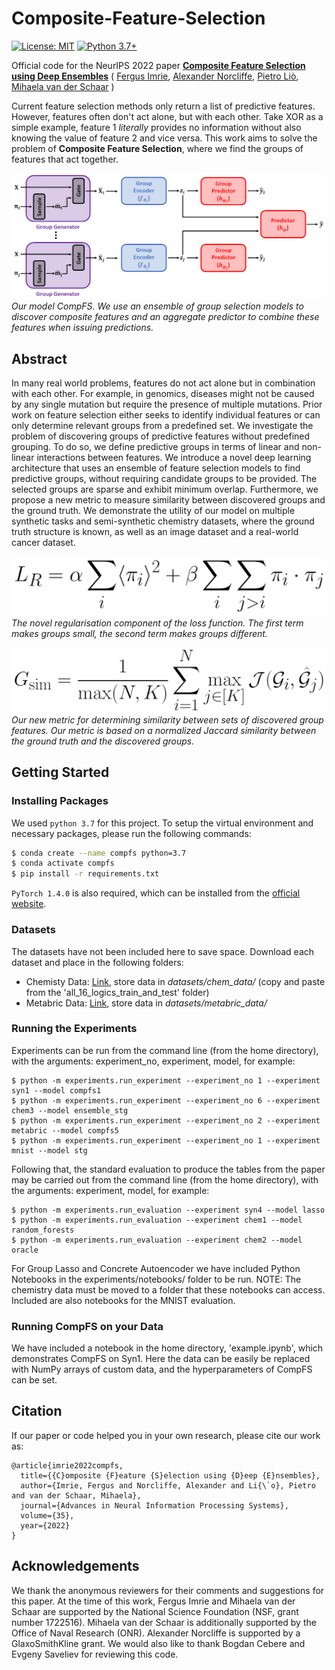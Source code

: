 # Composite-Feature-Selection
[![License: MIT](https://img.shields.io/badge/License-MIT-yellow.svg)](https://github.com/a-norcliffe/Composite-Feature-Selection/blob/master/LICENSE)
[![Python 3.7+](https://img.shields.io/badge/python-3.7+-blue.svg)](https://www.python.org/downloads/release/python-370/)

Official code for the NeurIPS 2022 paper [**Composite Feature Selection using Deep Ensembles**](https://github.com/a-norcliffe/Composite-Feature-Selection)
(
[Fergus Imrie](https://fimrie.github.io/),
[Alexander Norcliffe](https://twitter.com/alexnorcliffe98), 
[Pietro Liò](https://www.cl.cam.ac.uk/~pl219/),
[Mihaela van der Schaar](https://www.vanderschaar-lab.com/prof-mihaela-van-der-schaar/)
)

Current feature selection methods only return a list of predictive features. However, features often don't act alone, but with each other. Take XOR as a simple example, feature 1 *literally* provides
no information without also knowing the value of feature 2 and vice versa. This work aims to solve the problem of **Composite Feature Selection**, where we find the groups of features that act together. 

![Deep Graph Mapper](figures_for_readme/compfs_model_figure.png)
*Our model CompFS. We use an ensemble of group selection models to discover
composite features and an aggregate predictor to combine these features when issuing predictions.*


## Abstract 

In many real world problems, features do not act alone but in combination with each other. 
For example, in genomics, diseases might not be caused by any single mutation but require the presence of multiple mutations. 
Prior work on feature selection either seeks to identify individual features or can only determine relevant groups from a predefined set. 
We investigate the problem of discovering groups of predictive features without predefined grouping. 
To do so, we define predictive groups in terms of linear and non-linear interactions between features. 
We introduce a novel deep learning architecture that uses an ensemble of feature selection models to find predictive groups, without requiring candidate groups to be provided.
The selected groups are sparse and exhibit minimum overlap.
Furthermore, we propose a new metric to measure similarity between discovered groups and the ground truth.
We demonstrate the utility of our model on multiple synthetic tasks and semi-synthetic chemistry datasets, where the ground truth structure is known, as well as an image dataset and a real-world cancer dataset.

![Deep Graph Mapper](figures_for_readme/compfs_adapted_loss.png)
*The novel regularisation component of the loss function. The first term makes groups small, the second term makes groups different.*

![Deep Graph Mapper](figures_for_readme/compfs_gsim.png)
*Our new metric for determining similarity between sets of discovered group features. Our metric is based on a normalized Jaccard similarity between the ground truth and the discovered groups.*


## Getting Started

### Installing Packages
We used `python 3.7` for this project. To setup the virtual environment and necessary packages, please run the following commands:
```bash
$ conda create --name compfs python=3.7
$ conda activate compfs
$ pip install -r requirements.txt
```
`PyTorch 1.4.0` is also required, which can be installed from the [official website](https://pytorch.org/).

### Datasets
The datasets have not been included here to save space. Download each dataset and place in the following folders:
- Chemisty Data: [Link](https://github.com/google-research/graph-attribution/raw/main/data/all_16_logics_train_and_test.zip), store data in *datasets/chem_data/* (copy and paste from the 'all_16_logics_train_and_test' folder)
- Metabric Data: [Link](https://www.kaggle.com/datasets/raghadalharbi/breast-cancer-gene-expression-profiles-metabric), store data in *datasets/metabric_data/*

### Running the Experiments
Experiments can be run from the command line (from the home directory), with the arguments: experiment_no, experiment, model, for example:

```
$ python -m experiments.run_experiment --experiment_no 1 --experiment syn1 --model compfs1
$ python -m experiments.run_experiment --experiment_no 6 --experiment chem3 --model ensemble_stg
$ python -m experiments.run_experiment --experiment_no 2 --experiment metabric --model compfs5
$ python -m experiments.run_experiment --experiment_no 1 --experiment mnist --model stg
```

Following that, the standard evaluation to produce the tables from the paper may be carried out from the command line (from the home directory), with the arguments: experiment, model, for example:

```
$ python -m experiments.run_evaluation --experiment syn4 --model lasso
$ python -m experiments.run_evaluation --experiment chem1 --model random_forests
$ python -m experiments.run_evaluation --experiment chem2 --model oracle
```

For Group Lasso and Concrete Autoencoder we have included Python Notebooks in the experiments/notebooks/ folder to be run. NOTE: The chemistry data must be moved to a folder that these notebooks can access. Included are also notebooks for the MNIST evaluation.

### Running CompFS on your Data
We have included a notebook in the home directory, 'example.ipynb', which demonstrates CompFS on Syn1. Here the data can be easily be replaced with NumPy arrays of custom data, and the hyperparameters of CompFS can be set.


## Citation
If our paper or code helped you in your own research, please cite our work as:
```
@article{imrie2022compfs,
  title={{C}omposite {F}eature {S}election using {D}eep {E}nsembles},
  author={Imrie, Fergus and Norcliffe, Alexander and Li{\`o}, Pietro and van der Schaar, Mihaela},
  journal={Advances in Neural Information Processing Systems},
  volume={35},
  year={2022}
}
```

## Acknowledgements
We thank the anonymous reviewers for their comments and suggestions for this paper.
At the time of this work, Fergus Imrie and Mihaela van der Schaar are supported by the National Science Foundation (NSF, grant number 1722516).
Mihaela van der Schaar is additionally supported by the Office of Naval Research (ONR). Alexander Norcliffe is supported by a GlaxoSmithKline grant.
We would also like to thank Bogdan Cebere and Evgeny Saveliev for reviewing this code. 

